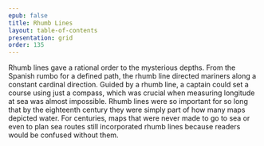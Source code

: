 ```yaml
---
epub: false
title: Rhumb Lines
layout: table-of-contents
presentation: grid
order: 135
---
```

Rhumb lines gave a rational order to the mysterious depths. From the Spanish rumbo for a defined path, the rhumb line directed mariners along a constant cardinal direction. Guided by a rhumb line, a captain could set a course using just a compass, which was crucial when measuring longitude at sea was almost impossible. Rhumb lines were so important for so long that by the eighteenth century they were simply part of how many maps depicted water. For centuries, maps that were never made to go to sea or even to plan sea routes still incorporated rhumb lines because readers would be confused without them.  